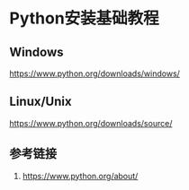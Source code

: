 # Python安装基础教程


## Windows

https://www.python.org/downloads/windows/


## Linux/Unix

https://www.python.org/downloads/source/


## 参考链接

1. https://www.python.org/about/